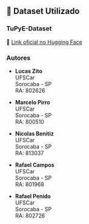 ## 📂 Dataset Utilizado
### **TuPyE-Dataset**
🔗 [Link oficial no Hugging Face](https://huggingface.co/datasets/Silly-Machine/TuPyE-Dataset)  

### Autores

- **Lucas Zito**  
  UFSCar  
  Sorocaba - SP  
  RA: 802626

- **Marcelo Pirro**  
  UFSCar  
  Sorocaba - SP  
  RA: 800510

- **Nicolas Benitiz**  
  UFSCar  
  Sorocaba - SP  
  RA: 813037

- **Rafael Campos**  
  UFSCar  
  Sorocaba - SP  
  RA: 801968

- **Rafael Penido**  
  UFSCar  
  Sorocaba - SP  
  RA: 802726
